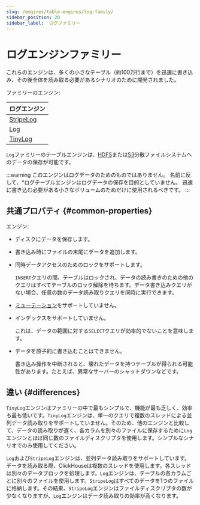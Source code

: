 ```yaml
---
slug: /engines/table-engines/log-family/
sidebar_position: 20
sidebar_label:  ログファミリー
---
```


# ログエンジンファミリー

これらのエンジンは、多くの小さなテーブル（約100万行まで）を迅速に書き込み、その後全体を読み取る必要があるシナリオのために開発されました。

ファミリーのエンジン:

| ログエンジン                                                        |
|---------------------------------------------------------------------|
| [StripeLog](/engines/table-engines/log-family/stripelog.md) |
| [Log](/engines/table-engines/log-family/log.md)             |
| [TinyLog](/engines/table-engines/log-family/tinylog.md)     |

`Log`ファミリーのテーブルエンジンは、[HDFS](/engines/table-engines/mergetree-family/mergetree.md/#table_engine-mergetree-hdfs)または[S3](/engines/table-engines/mergetree-family/mergetree.md/#table_engine-mergetree-s3)分散ファイルシステムへのデータの保存が可能です。

:::warning このエンジンはログデータのためのものではありません。
名前に反して、*ログテーブルエンジンはログデータの保存を目的としていません。 迅速に書き込む必要がある小さなボリュームのためだけに使用されるべきです。
:::

## 共通プロパティ {#common-properties}

エンジン:

- ディスクにデータを保存します。

- 書き込み時にファイルの末尾にデータを追加します。

- 同時データアクセスのためのロックをサポートします。

    `INSERT`クエリの間、テーブルはロックされ、データの読み書きのための他のクエリはすべてテーブルのロック解除を待ちます。データ書き込みクエリがない場合、任意の数のデータ読み取りクエリを同時に実行できます。

- [ミューテーション](/sql-reference/statements/alter/index.md#alter-mutations)をサポートしていません。

- インデックスをサポートしていません。

    これは、データの範囲に対する`SELECT`クエリが効率的でないことを意味します。

- データを原子的に書き込むことはできません。

    書き込み操作を中断されると、壊れたデータを持つテーブルが得られる可能性があります。たとえば、異常なサーバーのシャットダウンなどです。

## 違い {#differences}

`TinyLog`エンジンはファミリーの中で最もシンプルで、機能が最も乏しく、効率も最も低いです。`TinyLog`エンジンは、単一のクエリで複数のスレッドによる並列データ読み取りをサポートしていません。そのため、他のエンジンと比較して、データの読み取りが遅く、各カラムを別々のファイルに保存するために`Log`エンジンとほぼ同じ数のファイルディスクリプタを使用します。シンプルなシナリオでのみ使用してください。

`Log`および`StripeLog`エンジンは、並列データ読み取りをサポートしています。データを読み取る際、ClickHouseは複数のスレッドを使用します。各スレッドは別々のデータブロックを処理します。`Log`エンジンは、テーブルの各カラムごとに別々のファイルを使用します。`StripeLog`はすべてのデータを1つのファイルに格納します。その結果、`StripeLog`エンジンはファイルディスクリプタの数が少なくなりますが、`Log`エンジンはデータ読み取りの効率が高くなります。
